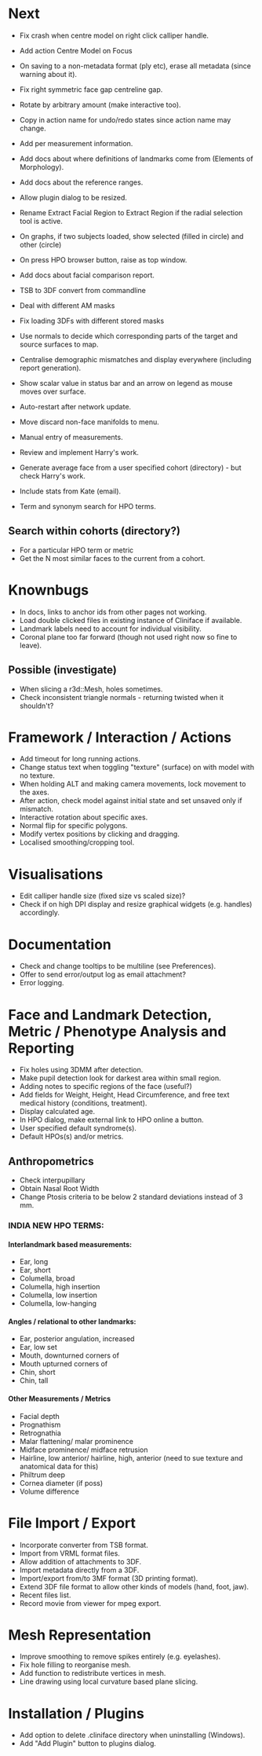 # Next
- Fix crash when centre model on right click calliper handle.
- Add action Centre Model on Focus
- On saving to a non-metadata format (ply etc), erase all metadata (since warning about it).
- Fix right symmetric face gap centreline gap.
- Rotate by arbitrary amount (make interactive too).
- Copy in action name for undo/redo states since action name may change.
- Add per measurement information.
- Add docs about where definitions of landmarks come from (Elements of Morphology).
- Add docs about the reference ranges.
- Allow plugin dialog to be resized.
- Rename Extract Facial Region to Extract Region if the radial selection tool is active.
- On graphs, if two subjects loaded, show selected (filled in circle) and other (circle)
- On press HPO browser button, raise as top window.
- Add docs about facial comparison report.

- TSB to 3DF convert from commandline
- Deal with different AM masks
- Fix loading 3DFs with different stored masks
- Use normals to decide which corresponding parts of the target and source surfaces to map.
- Centralise demographic mismatches and display everywhere (including report generation).
- Show scalar value in status bar and an arrow on legend as mouse moves over surface.
- Auto-restart after network update.
- Move discard non-face manifolds to menu.
- Manual entry of measurements.
- Review and implement Harry's work.
- Generate average face from a user specified cohort (directory) - but check Harry's work.
- Include stats from Kate (email).
- Term and synonym search for HPO terms.
## Search within cohorts (directory?)
  - For a particular HPO term or metric
  - Get the N most similar faces to the current from a cohort.

# Knownbugs
- In docs, links to anchor ids from other pages not working.
- Load double clicked files in existing instance of Cliniface if available.
- Landmark labels need to account for individual visibility.
- Coronal plane too far forward (though not used right now so fine to leave).
## Possible (investigate)
- When slicing a r3d::Mesh, holes sometimes.
- Check inconsistent triangle normals - returning twisted when it shouldn't?

# Framework / Interaction / Actions
- Add timeout for long running actions.
- Change status text when toggling "texture" (surface) on with model with no texture.
- When holding ALT and making camera movements, lock movement to the axes.
- After action, check model against initial state and set unsaved only if mismatch.
- Interactive rotation about specific axes.
- Normal flip for specific polygons.
- Modify vertex positions by clicking and dragging.
- Localised smoothing/cropping tool.

# Visualisations
- Edit calliper handle size (fixed size vs scaled size)?
- Check if on high DPI display and resize graphical widgets (e.g. handles) accordingly.

# Documentation
- Check and change tooltips to be multiline (see Preferences).
- Offer to send error/output log as email attachment?
- Error logging.

# Face and Landmark Detection, Metric / Phenotype Analysis and Reporting
- Fix holes using 3DMM after detection.
- Make pupil detection look for darkest area within small region.
- Adding notes to specific regions of the face (useful?)
- Add fields for Weight, Height, Head Circumference, and free text medical history (conditions, treatment).
- Display calculated age.
- In HPO dialog, make external link to HPO online a button.
- User specified default syndrome(s).
- Default HPOs(s) and/or metrics.
## Anthropometrics
- Check interpupillary
- Obtain Nasal Root Width
- Change Ptosis criteria to be below 2 standard deviations instead of 3 mm.
### INDIA NEW HPO TERMS:
#### Interlandmark based measurements:
- Ear, long
- Ear, short
- Columella, broad
- Columella, high insertion
- Columella, low insertion
- Columella, low-hanging
#### Angles / relational to other landmarks:
- Ear, posterior angulation, increased
- Ear, low set
- Mouth, downturned corners of
- Mouth upturned corners of
- Chin, short
- Chin, tall
#### Other Measurements / Metrics
- Facial depth
- Prognathism
- Retrognathia
- Malar flattening/ malar prominence
- Midface prominence/ midface retrusion
- Hairline, low anterior/ hairline, high, anterior (need to sue texture and anatomical data for this)
- Philtrum deep
- Cornea diameter (if poss)
- Volume difference

# File Import / Export
- Incorporate converter from TSB format.
- Import from VRML format files.
- Allow addition of attachments to 3DF.
- Import metadata directly from a 3DF.
- Import/export from/to 3MF format (3D printing format).
- Extend 3DF file format to allow other kinds of models (hand, foot, jaw).
- Recent files list.
- Record movie from viewer for mpeg export.

# Mesh Representation
- Improve smoothing to remove spikes entirely (e.g. eyelashes).
- Fix hole filling to reorganise mesh.
- Add function to redistribute vertices in mesh.
- Line drawing using local curvature based plane slicing.

# Installation / Plugins
- Add option to delete .cliniface directory when uninstalling (Windows).
- Add "Add Plugin" button to plugins dialog.
